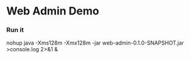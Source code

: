 # Web Admin Demo

### Run it
nohup java -Xms128m -Xmx128m -jar web-admin-0.1.0-SNAPSHOT.jar >console.log 2>&1 &
